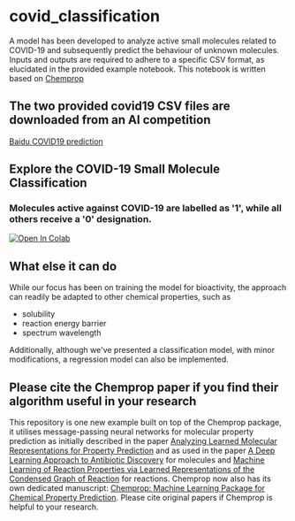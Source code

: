# covid_classification

A model has been developed to analyze active small molecules related to COVID-19 and subsequently predict the behaviour of unknown molecules. Inputs and outputs are required to adhere to a specific CSV format, as elucidated in the provided example notebook. This notebook is written based on [Chemprop](https://github.com/chemprop/chemprop)

## The two provided covid19 CSV files are downloaded from an AI competition  

[Baidu COVID19 prediction](https://aistudio.baidu.com/aistudio/competition/detail/1012/0/task-definition)

## Explore the COVID-19 Small Molecule Classification 

###  Molecules active against COVID-19 are labelled as '1', while all others receive a '0' designation.

[![Open In Colab](https://colab.research.google.com/assets/colab-badge.svg)](https://colab.research.google.com/github/quantaosun/covid_classification/blob/main/classification_chemprop.ipynb)


 ## What else it can do

While our focus has been on training the model for bioactivity, the approach can readily be adapted to other chemical properties, such as 

- solubility
- reaction energy barrier 
- spectrum wavelength

Additionally, although we've presented a classification model, with minor modifications, a regression model can also be implemented.


## Please cite the Chemprop paper if you find their algorithm useful in your research

This repository is one new example built on top of the Chemprop package, it utilises message-passing neural networks for molecular property prediction as initially described in the paper [Analyzing Learned Molecular Representations for Property Prediction](https://pubs.acs.org/doi/abs/10.1021/acs.jcim.9b00237) and as used in the paper [A Deep Learning Approach to Antibiotic Discovery](https://www.cell.com/cell/fulltext/S0092-8674(20)30102-1) for molecules and [Machine Learning of Reaction Properties via Learned Representations of the Condensed Graph of Reaction](https://doi.org/10.1021/acs.jcim.1c00975) for reactions. Chemprop now also has its own dedicated manuscript: [Chemprop: Machine Learning Package for Chemical Property Prediction](https://doi.org/10.26434/chemrxiv-2023-3zcfl). Please cite original papers if Chemprop is helpful to your research.
